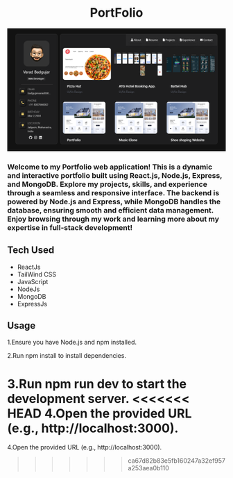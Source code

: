 <h1 align="center">
  PortFolio
</h1>

<div align="center">
  <img alt="Varad Badgujar" src="./Screenshot 2024-12-17 151145.png" />
</div>

<h3>Welcome to my Portfolio web application! This is a dynamic and interactive portfolio built using React.js, Node.js, Express, and MongoDB. Explore my projects, skills, and experience through a seamless and responsive interface. The backend is powered by Node.js and Express, while MongoDB handles the database, ensuring smooth and efficient data management. Enjoy browsing through my work and learning more about my expertise in full-stack development!</h3>


## Tech Used 
- ReactJs
- TailWind CSS
- JavaScript
- NodeJs
- MongoDB
- ExpressJs

## Usage
1.Ensure you have Node.js and npm installed.

2.Run npm install to install dependencies.

3.Run npm run dev to start the development server.
<<<<<<< HEAD
4.Open the provided URL (e.g., http://localhost:3000).
=======

4.Open the provided URL (e.g., http://localhost:3000).
>>>>>>> ca67d82b83e5fb160247a32ef957a253aea0b110
